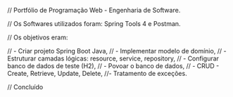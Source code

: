 // Portfólio de Programação Web - Engenharia de Software.

// Os Softwares utilizados foram: Spring Tools 4 e Postman.

// Os objetivos eram:

// - Criar projeto Spring Boot Java,
// - Implementar modelo de domínio,
// - Estruturar camadas lógicas: resource, service, repository,
// - Configurar banco de dados de teste (H2),
// - Povoar o banco de dados,
// - CRUD - Create, Retrieve, Update, Delete,
//- Tratamento de exceções.

//  Concluído
